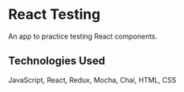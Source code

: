 React Testing
=================

An app to practice testing React components.

Technologies Used
----------
JavaScript, React, Redux, Mocha, Chai, HTML, CSS
